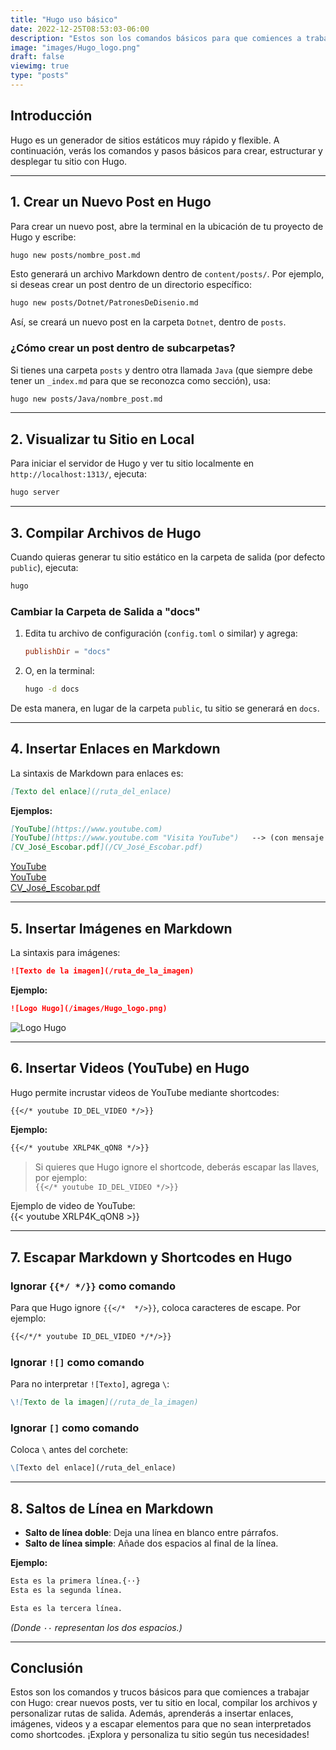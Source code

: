 ```yaml
---
title: "Hugo uso básico"
date: 2022-12-25T08:53:03-06:00
description: "Estos son los comandos básicos para que comiences a trabajar con Hugo."
image: "images/Hugo_logo.png"
draft: false
viewimg: true
type: "posts"
---
```


## Introducción

Hugo es un generador de sitios estáticos muy rápido y flexible. A continuación, verás los comandos y pasos básicos para crear, estructurar y desplegar tu sitio con Hugo.

---

## 1. Crear un Nuevo Post en Hugo

Para crear un nuevo post, abre la terminal en la ubicación de tu proyecto de Hugo y escribe:

```bash
hugo new posts/nombre_post.md
```

Esto generará un archivo Markdown dentro de `content/posts/`. Por ejemplo, si deseas crear un post dentro de un directorio específico:

```bash
hugo new posts/Dotnet/PatronesDeDisenio.md
```

Así, se creará un nuevo post en la carpeta `Dotnet`, dentro de `posts`.

### ¿Cómo crear un post dentro de subcarpetas?

Si tienes una carpeta `posts` y dentro otra llamada `Java` (que siempre debe tener un `_index.md` para que se reconozca como sección), usa:

```bash
hugo new posts/Java/nombre_post.md
```

---

## 2. Visualizar tu Sitio en Local

Para iniciar el servidor de Hugo y ver tu sitio localmente en `http://localhost:1313/`, ejecuta:

```bash
hugo server
```

---

## 3. Compilar Archivos de Hugo

Cuando quieras generar tu sitio estático en la carpeta de salida (por defecto `public`), ejecuta:

```bash
hugo
```

### Cambiar la Carpeta de Salida a "docs"

1. Edita tu archivo de configuración (`config.toml` o similar) y agrega:
   ```toml
   publishDir = "docs"
   ```
2. O, en la terminal:
   ```bash
   hugo -d docs
   ```

De esta manera, en lugar de la carpeta `public`, tu sitio se generará en `docs`.

---

## 4. Insertar Enlaces en Markdown

La sintaxis de Markdown para enlaces es:

```markdown
[Texto del enlace](/ruta_del_enlace)
```

**Ejemplos:**

```markdown
[YouTube](https://www.youtube.com)
[YouTube](https://www.youtube.com "Visita YouTube")   --> (con mensaje al pasar el ratón)
[CV_José_Escobar.pdf](/CV_José_Escobar.pdf)
```

[YouTube](https://www.youtube.com)  
[YouTube](https://www.youtube.com "Visita YouTube")  
[CV_José_Escobar.pdf](/CV_José_Escobar.pdf)  


---

## 5. Insertar Imágenes en Markdown

La sintaxis para imágenes:

```markdown
![Texto de la imagen](/ruta_de_la_imagen)
```

**Ejemplo:**

```markdown
![Logo Hugo](/images/Hugo_logo.png)
```
![Logo Hugo](/images/Hugo_logo.png)

---

## 6. Insertar Videos (YouTube) en Hugo

Hugo permite incrustar videos de YouTube mediante shortcodes:

```markdown
{{</* youtube ID_DEL_VIDEO */>}}
```

**Ejemplo:**

```markdown
{{</* youtube XRLP4K_qON8 */>}}
```

> Si quieres que Hugo ignore el shortcode, deberás escapar las llaves, por ejemplo:  
> `{{</* youtube ID_DEL_VIDEO */>}}`

Ejemplo de video de YouTube:  
{{< youtube XRLP4K_qON8 >}}

---

## 7. Escapar Markdown y Shortcodes en Hugo

### Ignorar `{{*/ */}}` como comando

Para que Hugo ignore `{{</*  */>}}`, coloca caracteres de escape. Por ejemplo:

```markdown
{{</*/* youtube ID_DEL_VIDEO */*/>}}
```

### Ignorar `![]` como comando

Para no interpretar `![Texto]`, agrega `\`:

```markdown
\![Texto de la imagen](/ruta_de_la_imagen)
```

### Ignorar `[]` como comando

Coloca `\` antes del corchete:

```markdown
\[Texto del enlace](/ruta_del_enlace)
```

---

## 8. Saltos de Línea en Markdown

- **Salto de línea doble**: Deja una línea en blanco entre párrafos.
- **Salto de línea simple**: Añade dos espacios al final de la línea.

**Ejemplo:**

```markdown
Esta es la primera línea.{··}  
Esta es la segunda línea.

Esta es la tercera línea.
```
*(Donde `··` representan los dos espacios.)*

---

## Conclusión

Estos son los comandos y trucos básicos para que comiences a trabajar con Hugo: crear nuevos posts, ver tu sitio en local, compilar los archivos y personalizar rutas de salida. Además, aprenderás a insertar enlaces, imágenes, videos y a escapar elementos para que no sean interpretados como shortcodes. ¡Explora y personaliza tu sitio según tus necesidades!